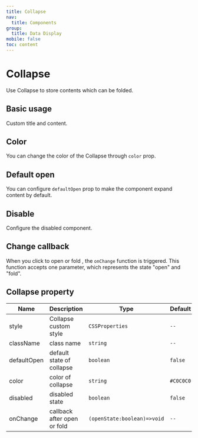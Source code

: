 ```yaml
---
title: Collapse
nav:
  title: Components
group:
  title: Data Display
mobile: false
toc: content
---
```


# Collapse

Use Collapse to store contents which can be folded.

## Basic usage

Custom title and content.

<code src="./demos/index1.tsx"></code>

## Color

You can change the color of the Collapse through `color` prop.

<code src="./demos/index2.tsx"></code>

## Default open

You can configure `defaultOpen` prop to make the component expand content by default.

<code src="./demos/index3.tsx"></code>

## Disable

Configure the disabled component.

<code src="./demos/index4.tsx"></code>

## Change callback

When you click to open or fold , the `onChange` function is triggered. This function accepts one parameter, which represents the state "open" and "fold".

<code src="./demos/index5.tsx"></code>

## Collapse property

| Name        | Description                 | Type                        | Default   |
| ----------- | --------------------------- | --------------------------- | --------- |
| style       | Collapse custom style       | `CSSProperties`             | `--`      |
| className   | class name                  | `string`                    | `--`      |
| defaultOpen | default state of collapse   | `boolean`                   | `false`   |
| color       | color of collapse           | `string`                    | `#C0C0C0` |
| disabled    | disabled state              | `boolean`                   | `false`   |
| onChange    | callback after open or fold | `(openState:boolean)=>void` | `--`      |